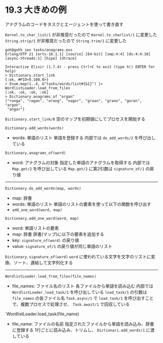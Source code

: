 # 19.3 大きめの例

アナグラムのコードをタスクとエージェントを使って書き直す

`Kernel.to_char_list/1` が非推奨だったので `Kernel.to_charlist/1` に変更した
`String.strip/1` が非推奨だったので `String.trim/1` に変更した

```
goh@goh% iex tasks/anagrams.exs
Erlang/OTP 21 [erts-10.1.1] [source] [64-bit] [smp:4:4] [ds:4:4:10] [async-threads:1] [hipe] [dtrace]

Interactive Elixir (1.7.4) - press Ctrl+C to exit (type h() ENTER for help)
> Dictionary.start_link
{:ok, #PID<0.108.0>}
> Enum.map(1..4, &"tasks/words/list#{&1}") |> WordlistLoader.load_from_files
[:ok, :ok, :ok, :ok]
> Dictionary.anagrams_of "organ"
["ronga", "rogan", "orang", "nagor", "groan", "grano", "goran", "argon",
 "angor"]
```

`Dictionary.start_link/0`
空のマップを初期値にしてプロセスを開始する

`Dictionary.add_words(words)`
- words: 単語のリスト
単語を登録する
内部では `do_add_words/2` を呼び出している

`Dictionary.anagrams_of(word)`
- word: アナグラムの対象
指定した単語のアナグラムを取得する
内部では `Map.get/2` を呼び出している
`Map.get/2` に第2引数は `signature_of/1` の戻り値

---

`Dictionary.do_add_words(map, words)`
- map: 辞書
- words: 単語のリスト
単語のリストの要素を使って以下の関数を呼び出す
- `add_one_word(word, map)`

`Dictionary.add_one_word(word, map)`
- word: 単語リストの要素
- map: 辞書
辞書(マップ)に以下の要素を追加する
- key: `signature_of(word)` の戻り値
- value: `signature_of/1` の戻り値が同じ単語のリスト

`Dictionary.signature_of(word)`
`word` に使われている文字を文字のリストに変換、ソート、連結して文字列化する

---

`WordlistLoader.load_from_files(file_names)`
- file_names: ファイル名のリスト
各ファイルから単語を読み込む
内部では `WordlistLoader.load_task/1` を呼び出している
`load_task/1` の引数は `file_names` の各ファイル名
`Task.async/1` で `load_task/1` を呼び出すことで、複数プロセスで処理させ、 `Task.await/1` で回収している

`WordlistLoader.load_task(file_name)
- file_name: ファイルの名前
指定されたファイルから単語を読み込み、辞書に登録する
1行ごとに読み込み、トリムし、 `Dictionari.add_words/1` に渡している

